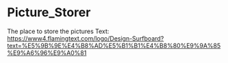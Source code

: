 # Picture_Storer
The place to store the pictures
Text: https://www4.flamingtext.com/logo/Design-Surfboard?text=%E5%9B%9E%E4%B8%AD%E5%B1%B1%E4%B8%80%E9%9A%85%E9%A6%96%E9%A0%81
